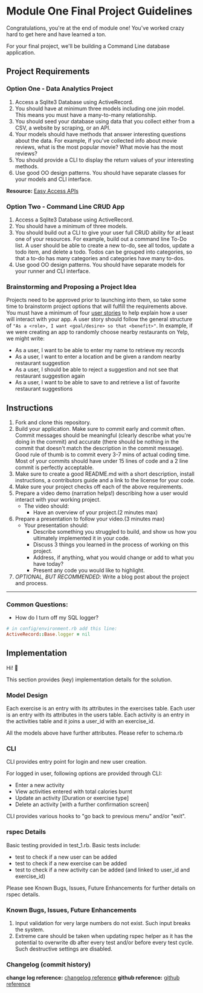 # Module One Final Project Guidelines

Congratulations, you're at the end of module one! You've worked crazy hard to get here and have learned a ton.

For your final project, we'll be building a Command Line database application.

## Project Requirements

### Option One - Data Analytics Project

1. Access a Sqlite3 Database using ActiveRecord.
2. You should have at minimum three models including one join model. This means you must have a many-to-many relationship.
3. You should seed your database using data that you collect either from a CSV, a website by scraping, or an API.
4. Your models should have methods that answer interesting questions about the data. For example, if you've collected info about movie reviews, what is the most popular movie? What movie has the most reviews?
5. You should provide a CLI to display the return values of your interesting methods.  
6. Use good OO design patterns. You should have separate classes for your models and CLI interface.

  **Resource:** [Easy Access APIs](https://github.com/learn-co-curriculum/easy-access-apis)

### Option Two - Command Line CRUD App

1. Access a Sqlite3 Database using ActiveRecord.
2. You should have a minimum of three models.
3. You should build out a CLI to give your user full CRUD ability for at least one of your resources. For example, build out a command line To-Do list. A user should be able to create a new to-do, see all todos, update a todo item, and delete a todo. Todos can be grouped into categories, so that a to-do has many categories and categories have many to-dos.
4. Use good OO design patterns. You should have separate models for your runner and CLI interface.

### Brainstorming and Proposing a Project Idea

Projects need to be approved prior to launching into them, so take some time to brainstorm project options that will fulfill the requirements above.  You must have a minimum of four [user stories](https://en.wikipedia.org/wiki/User_story) to help explain how a user will interact with your app.  A user story should follow the general structure of `"As a <role>, I want <goal/desire> so that <benefit>"`. In example, if we were creating an app to randomly choose nearby restaurants on Yelp, we might write:

* As a user, I want to be able to enter my name to retrieve my records
* As a user, I want to enter a location and be given a random nearby restaurant suggestion
* As a user, I should be able to reject a suggestion and not see that restaurant suggestion again
* As a user, I want to be able to save to and retrieve a list of favorite restaurant suggestions

## Instructions

1. Fork and clone this repository.
2. Build your application. Make sure to commit early and commit often. Commit messages should be meaningful (clearly describe what you're doing in the commit) and accurate (there should be nothing in the commit that doesn't match the description in the commit message). Good rule of thumb is to commit every 3-7 mins of actual coding time. Most of your commits should have under 15 lines of code and a 2 line commit is perfectly acceptable.
3. Make sure to create a good README.md with a short description, install instructions, a contributors guide and a link to the license for your code.
4. Make sure your project checks off each of the above requirements.
5. Prepare a video demo (narration helps!) describing how a user would interact with your working project.
    * The video should:
      - Have an overview of your project.(2 minutes max)
6. Prepare a presentation to follow your video.(3 minutes max)
    * Your presentation should:
      - Describe something you struggled to build, and show us how you ultimately implemented it in your code.
      - Discuss 3 things you learned in the process of working on this project.
      - Address, if anything, what you would change or add to what you have today?
      - Present any code you would like to highlight.   
7. *OPTIONAL, BUT RECOMMENDED*: Write a blog post about the project and process.

---
### Common Questions:
- How do I turn off my SQL logger?
```ruby
# in config/environment.rb add this line:
ActiveRecord::Base.logger = nil
```


## Implementation

Hi! 👋

This section provides (key) implementation details for the solution.

### Model Design

Each exercise is an entry with its attributes in the exercises table.
Each user is an entry with its attributes in the users table.
Each activity is an entry in the activities table and it joins a user_id with an exercise_id.

All the models above have further attributes. Please refer to schema.rb

### CLI

CLI provides entry point for login and new user creation.

For logged in user, following options are provided through CLI:
- Enter a new activity
- View activities entered with total calories burnt
- Update an activity [Duration or exercise type]
- Delete an activity [with a further confirmation screen]

CLI provides various hooks to "go back to previous menu" and/or "exit".

### rspec Details

Basic testing provided in test_1.rb. Basic tests include:
- test to check if a new user can be added
- test to check if a new exercise can be added
- test to check if a new activity can be added (and linked to user_id and exercise_id)

Please see Known Bugs, Issues, Future Enhancements for further details on rspec details.

### Known Bugs, Issues, Future Enhancements

1. Input validation for very large numbers do not exist. Such input breaks the system.
2. Extreme care should be taken when updating rspec helper as it has the potential to overwrite db after every test and/or before every test cycle. Such destructive settings are disabled.

### Changelog (commit history)
**change log reference:** [changelog reference](https://github.com/LopeAriyo/ruby-project-guidelines-london-web-111819/blob/master/lib/support/changelog.txt)
**github reference:** [github reference](https://github.com/LopeAriyo/ruby-project-guidelines-london-web-111819)

